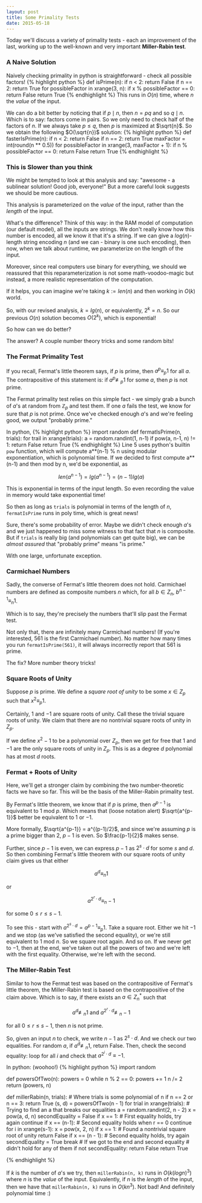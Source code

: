 ```yaml
---
layout: post
title: Some Primality Tests
date: 2015-05-18
---
```


Today we'll discuss a variety of primality tests - each an improvement of the last, working up to the well-known and very important **Miller-Rabin test**.

### A Naive Solution
Naively checking primality in python is straightforward - check all possible factors!
{% highlight python %}
def isPrime(n):
    if n < 2: return False
    if n == 2: return True
    for possibleFactor in xrange(3, n):
        if x % possibleFactor == 0:
            return False
    return True
{% endhighlight %}
This runs in $O(n)$ time, where $n$ the *value* of the input.

We can do a bit better by noticing that if $p \mid n$, then $n = pq$ and so $q \mid n$. Which is to say: factors come in pairs. So we only need to check half of the factors of $n$. If we always take $p \leq q$, then $p$ is maximized at $\sqrt{n}$. So we obtain the following $O(\sqrt{n})$ solution:
{% highlight python %}
def fasterIsPrime(n):
    if n < 2: return False
    if n == 2: return True
    maxFactor = int(round(n ** 0.5))
    for possibleFactor in xrange(3, maxFactor + 1):
        if n % possibleFactor == 0:
            return False
    return True
{% endhighlight %}

### This is Slower than you think
We might be tempted to look at this analysis and say: "awesome - a sublinear solution! Good job, everyone!" But a more careful look suggests we should be more cautious.

This analysis is parameterized on the *value* of the input, rather than the *length* of the input.

What's the difference? Think of this way: in the RAM model of computation (our default model), all the inputs are strings. We don't really know how this number is encoded, all we know it that it's a string. If we can give a $log(n)$-length string encoding $n$ (and we can - binary is one such encoding), then now, when we talk about runtime, we parameterize on the length of the input.

Moreover, since real computers use binary for everything, we should we reassured that this reparameterization is not some math-voodoo-magic but instead, a more realistic representation of the computation.

If it helps, you can imagine we're taking $k := len(n)$ and then working in $O(k)$ world.

So, with our revised analysis, $k = lg(n)$, or equivalently, $2^k = n$.  So our previous $O(n)$ solution becomes $O(2^{k})$, which is exponential!

So how can we do better?

The answer? A couple number theory tricks and some random bits!

### The Fermat Primality Test

If you recall, Fermat's little theorem says, if $p$ is prime, then $a^p \equiv_p 1$ for all $a$. The contrapositive of this statement is: if $a^p \not\equiv_p 1$ for some $a$, then $p$ is not prime.

The Fermat primality test relies on this simple fact - we simply grab a bunch of $a$'s at random from $\mathbb{Z}_p$ and test them. If one $a$ fails the test, we know for sure that $p$ is not prime. Once we've checked enough $a$'s and we're feeling good, we output "probably prime."

In python,
{% highlight python %}
import random
def fermatIsPrime(n, trials):
    for trail in xrange(trials):
        a = random.randint(1, n-1)
        if pow(a, n-1, n) != 1:
            return False
    return True
{% endhighlight %}
Line 5 uses python's builtin $\texttt{pow}$ function, which will compute a\*\*(n-1) % n using modular exponentiation, which is polynomial time. If we decided to first compute a\*\*(n-1) and then mod by n, we'd be exponential, as

$$len(a^{n-1}) = lg(a^{n-1}) = (n-1)lg(a)$$

This is exponential in terms of the input length. So even recording the value in memory would take exponential time!

So then as long as $\texttt{trials}$ is polynomial in terms of the length of $n$, $\texttt{fermatIsPrime}$ runs in poly time, which is great news!

Sure, there's some probability of error. Maybe we didn't check enough $a$'s and we just happened to miss some witness to that fact that $n$ is composite. But if $\texttt{trials}$ is really big (and polynomials can get quite big), we can be *almost assured* that "probably prime" means "is prime."

With one large, unfortunate exception.

### Carmichael Numbers

Sadly, the converse of Fermat's little theorem does not hold. Carmichael numbers are defined as composite numbers $n$ which, for all $b \in Z_n$, $b^{n-1} \equiv_n 1$.

Which is to say, they're precisely the numbers that'll slip past the Fermat test.

Not only that, there are infinitely many Carmichael numbers! (If you're interested, 561 is the first Carmichael number). No matter how many times you run $\texttt{fermatIsPrime(561)}$, it will always incorrectly report that 561 is prime.

The fix? More number theory tricks!

### Square Roots of Unity

Suppose $p$ is prime. We define a *square root of unity* to be some $x \in Z_p$ such that $x^2 \equiv_p 1$.

Certainly, $1$ and $-1$ are square roots of unity. Call these the trivial square roots of unity. We claim that there are no nontrivial square roots of unity in $Z_p$.

If we define $x^2 - 1$ to be a polynomial over $Z_p$, then we get for free that $1$ and $-1$ are the only square roots of unity in $Z_p$. This is as a degree $d$ polynomial has at most $d$ roots.

### Fermat + Roots of Unity

Here, we'll get a stronger claim by combining the two number-theoretic facts we have so far. This will be the basis of the Miller-Rabin primality test.

By Fermat's little theorem, we know that if $p$ is prime, then $a^{p-1}$ is equivalent to $1$ mod $p$. Which means that (loose notation alert) $\sqrt{a^{p-1}}$ better be equivalent to $1$ or $-1$.

More formally, $\sqrt{a^{p-1}} = a^{(p-1)/2}$, and since we're assuming $p$ is a prime bigger than 2, $p-1$ is even. So $\frac{p-1}{2}$ makes sense.

Further, since $p-1$ is even, we can express $p-1$ as $2^s \cdot d$ for some $s$ and $d$. So then combining Fermat's little theorem with our square roots of unity claim gives us that either

$$a^{d} \equiv_n 1$$

or

$$a^{2^r \cdot d} \equiv_n -1$$

for some $0 \leq r \leq s-1$.

To see this - start with $a^{2^s \cdot d} = a^{p-1} \equiv_p 1$. Take a square root. Either we hit $-1$ and we stop (as we've satisfied the second equality), or we're still equivalent to $1$ mod $n$. So we square root again. And so on. If we never get to $-1$, then at the end, we've taken out all the powers of two and we're left with the first equality. Otherwise, we're left with the second.

### The Miller-Rabin Test

Similar to how the Fermat test was based on the contrapositive of Fermat's little theorem, the Miller-Rabin test is based on the contrapositive of the claim above. Which is to say, if there exists an $a \in Z_n^*$ such that

$$a^d \not\equiv_n 1 \text{ and } a^{2^r \cdot d} \not\equiv_n -1$$

for all $0 \leq r \leq s - 1$, then $n$ is not prime.

So, given an input $n$ to check, we write $n-1$ as $2^s\cdot d$. And we check our two equalities. For random $a$, if $a^d \not\equiv_n 1$, return False. Then, check the second equality: loop for all $i$ and check that $a^{2^i\cdot d} \equiv -1$.

In python: (woohoo!)
{% highlight python %}
import random

def powersOfTwo(n):
    powers = 0
    while n % 2 == 0:
        powers += 1
        n /= 2
    return (powers, n)

def millerRabin(n, trials):
    # Where trials is some polynomial of n
    if n == 2 or n == 3: return True
    (s, d) = powersOfTwo(n - 1)
    for trial in xrange(trials):
        # Trying to find an a that breaks our equalities
        a = random.randint(2, n - 2)
        x = pow(a, d, n)
        secondEquality = False
        if x == 1:
            # First equality holds, try again
            continue
        if x == (n-1):
            # Second equality holds when r == 0
            continue
        for i in xrange(s-1):
            x = pow(x, 2, n)
            if x == 1:
                # Found a nontrivial square root of unity
                return False
            if x == (n - 1):
                # Second equality holds, try again
                secondEquality = True
                break
        # If we got to the end and second equality
        # didn't hold for any of them
        if not secondEquality: return False
    return True


{% endhighlight %}

If $k$ is the number of $a$'s we try, then $\texttt{millerRabin(n, k)}$ runs in $O(k(logn)^3)$ where $n$ is the *value* of the input. Equivalently, if $n$ is the *length* of the input, then we have that $\texttt{millerRabin(n, k)}$ runs in $O(kn^3)$. Not bad! And definitely polynomial time :)
